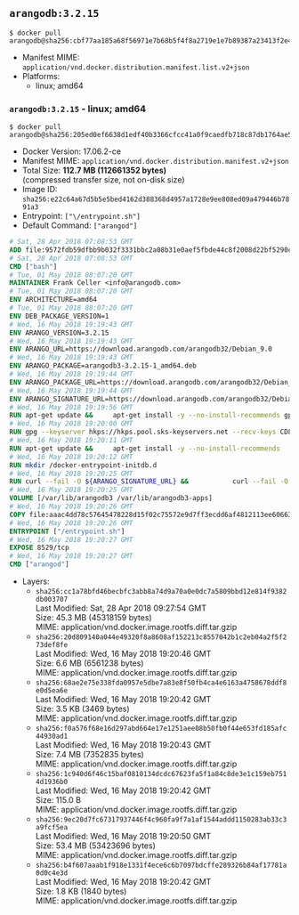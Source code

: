 ## `arangodb:3.2.15`

```console
$ docker pull arangodb@sha256:cbf77aa185a68f56971e7b68b5f4f8a2719e1e7b89387a23413f2e40b96ab3d1
```

-	Manifest MIME: `application/vnd.docker.distribution.manifest.list.v2+json`
-	Platforms:
	-	linux; amd64

### `arangodb:3.2.15` - linux; amd64

```console
$ docker pull arangodb@sha256:205ed0ef6638d1edf40b3366cfcc41a0f9caedfb718c87db1764ae52e331a3c4
```

-	Docker Version: 17.06.2-ce
-	Manifest MIME: `application/vnd.docker.distribution.manifest.v2+json`
-	Total Size: **112.7 MB (112661352 bytes)**  
	(compressed transfer size, not on-disk size)
-	Image ID: `sha256:e22c64a67d5b5e5bed4162d388368d4957a1728e9ee808ed09a479446b7891a3`
-	Entrypoint: `["\/entrypoint.sh"]`
-	Default Command: `["arangod"]`

```dockerfile
# Sat, 28 Apr 2018 07:08:53 GMT
ADD file:9572fdb59dfbb9b032f3331bbc2a08b31e0aef5fbde44c8f2008d22bf5290cf2 in / 
# Sat, 28 Apr 2018 07:08:53 GMT
CMD ["bash"]
# Tue, 01 May 2018 08:07:20 GMT
MAINTAINER Frank Celler <info@arangodb.com>
# Tue, 01 May 2018 08:07:20 GMT
ENV ARCHITECTURE=amd64
# Tue, 01 May 2018 08:07:20 GMT
ENV DEB_PACKAGE_VERSION=1
# Wed, 16 May 2018 19:19:43 GMT
ENV ARANGO_VERSION=3.2.15
# Wed, 16 May 2018 19:19:43 GMT
ENV ARANGO_URL=https://download.arangodb.com/arangodb32/Debian_9.0
# Wed, 16 May 2018 19:19:43 GMT
ENV ARANGO_PACKAGE=arangodb3-3.2.15-1_amd64.deb
# Wed, 16 May 2018 19:19:44 GMT
ENV ARANGO_PACKAGE_URL=https://download.arangodb.com/arangodb32/Debian_9.0/amd64/arangodb3-3.2.15-1_amd64.deb
# Wed, 16 May 2018 19:19:44 GMT
ENV ARANGO_SIGNATURE_URL=https://download.arangodb.com/arangodb32/Debian_9.0/amd64/arangodb3-3.2.15-1_amd64.deb.asc
# Wed, 16 May 2018 19:19:56 GMT
RUN apt-get update &&     apt-get install -y --no-install-recommends gpg dirmngr     &&     rm -rf /var/lib/apt/lists/*
# Wed, 16 May 2018 19:20:00 GMT
RUN gpg --keyserver hkps://hkps.pool.sks-keyservers.net --recv-keys CD8CB0F1E0AD5B52E93F41E7EA93F5E56E751E9B
# Wed, 16 May 2018 19:20:11 GMT
RUN apt-get update &&     apt-get install -y --no-install-recommends         libjemalloc1         ca-certificates         pwgen         curl     &&     rm -rf /var/lib/apt/lists/*
# Wed, 16 May 2018 19:20:12 GMT
RUN mkdir /docker-entrypoint-initdb.d
# Wed, 16 May 2018 19:20:25 GMT
RUN curl --fail -O ${ARANGO_SIGNATURE_URL} &&           curl --fail -O ${ARANGO_PACKAGE_URL} &&             gpg --verify ${ARANGO_PACKAGE}.asc &&     (echo arangodb3 arangodb3/password password test | debconf-set-selections) &&     (echo arangodb3 arangodb3/password_again password test | debconf-set-selections) &&     DEBIAN_FRONTEND="noninteractive" dpkg -i ${ARANGO_PACKAGE} &&     rm -rf /var/lib/arangodb3/* &&     sed -ri         -e 's!127\.0\.0\.1!0.0.0.0!g'         -e 's!^(file\s*=).*!\1 -!'         -e 's!^#\s*uid\s*=.*!uid = arangodb!'         -e 's!^#\s*gid\s*=.*!gid = arangodb!'         /etc/arangodb3/arangod.conf     &&     rm -f ${ARANGO_PACKAGE}*
# Wed, 16 May 2018 19:20:25 GMT
VOLUME [/var/lib/arangodb3 /var/lib/arangodb3-apps]
# Wed, 16 May 2018 19:20:26 GMT
COPY file:aaac4dd78c57645478228d15f02c75572e9d7ff3ecdd6af4812113ee60663d86 in /entrypoint.sh 
# Wed, 16 May 2018 19:20:26 GMT
ENTRYPOINT ["/entrypoint.sh"]
# Wed, 16 May 2018 19:20:27 GMT
EXPOSE 8529/tcp
# Wed, 16 May 2018 19:20:27 GMT
CMD ["arangod"]
```

-	Layers:
	-	`sha256:cc1a78bfd46becbfc3abb8a74d9a70a0e0dc7a5809bbd12e814f9382db003707`  
		Last Modified: Sat, 28 Apr 2018 09:27:54 GMT  
		Size: 45.3 MB (45318159 bytes)  
		MIME: application/vnd.docker.image.rootfs.diff.tar.gzip
	-	`sha256:20d809140a044e49320f8a8608af152213c8557042b1c2eb04a2f5f273def8fe`  
		Last Modified: Wed, 16 May 2018 19:20:46 GMT  
		Size: 6.6 MB (6561238 bytes)  
		MIME: application/vnd.docker.image.rootfs.diff.tar.gzip
	-	`sha256:68ae2e75e338fda0957e5dbe7a83e8f50fb4ca4e6163a4758678ddf8e0d5ea6e`  
		Last Modified: Wed, 16 May 2018 19:20:42 GMT  
		Size: 3.5 KB (3469 bytes)  
		MIME: application/vnd.docker.image.rootfs.diff.tar.gzip
	-	`sha256:f0a576f68e16d297abd664e17e1251aee08b50fb0f44e653fd185afc44930ad1`  
		Last Modified: Wed, 16 May 2018 19:20:43 GMT  
		Size: 7.4 MB (7352835 bytes)  
		MIME: application/vnd.docker.image.rootfs.diff.tar.gzip
	-	`sha256:1c940d6f46c15baf0810134dcdc67623fa5f1a84c8de3e1c159eb7514d1936b0`  
		Last Modified: Wed, 16 May 2018 19:20:42 GMT  
		Size: 115.0 B  
		MIME: application/vnd.docker.image.rootfs.diff.tar.gzip
	-	`sha256:9ec20d7fc67317937446f4c960fa9f7a1af1544addd1150283ab33c3a9fcf5ea`  
		Last Modified: Wed, 16 May 2018 19:20:50 GMT  
		Size: 53.4 MB (53423696 bytes)  
		MIME: application/vnd.docker.image.rootfs.diff.tar.gzip
	-	`sha256:b4f607aaab1f918e1331f4ece6c6b7097bdcffe289326b84af17781a0d0c4e3d`  
		Last Modified: Wed, 16 May 2018 19:20:42 GMT  
		Size: 1.8 KB (1840 bytes)  
		MIME: application/vnd.docker.image.rootfs.diff.tar.gzip
